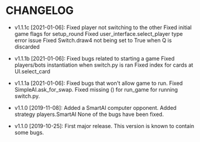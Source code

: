 # CHANGELOG

* v1.1.1c [2021-01-06]: Fixed player not switching to the other
  Fixed initial game flags for setup_round
  Fixed user_interface.select_player type error issue
  Fixed Switch.draw4 not being set to True when Q is discarded
  

* v1.1.1b [2021-01-06]: Fixed bugs related to starting a game
  Fixed players/bots instantiation when switch.py is ran
  Fixed index for cards at UI.select_card


* v1.1.1a [2021-01-06]: Fixed bugs that won't allow game to run.
  Fixed SimpleAI.ask_for_swap.
  Fixed missing () for run_game for running switch.py.
  

* v1.1.0 [2019-11-08]: Added a SmartAI computer opponent.
  Added strategy players.SmartAI
  None of the bugs have been fixed.
  

* v1.1.0 [2019-10-25]: First major release.
  This version is known to contain some bugs.
